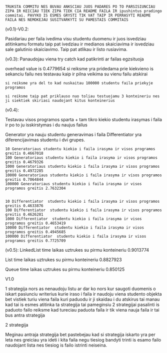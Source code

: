  ```
 TRUKSTA COMMITU NES BUVAU ANKSCIAU JUOS PADARES PO TO PARSISIUNCIAU ZIPA IR KEICIAU TIEK ZIPA TIEK CIA README FAILA IR ipushintus pradingo commitai. PAVYKO IS ESMES GRYSTI TIK VAT TAIP IR PERRASYTI README FAILA NES NEMOKEJAU SUSITVARKYTI SU PAMESTAIS COMMITAIS
 
 ```
 
 
 
 
 
 (v0.1)-V0.2:
 
 Pasidariau per faila ivedima visu studentu duomenu ir juos isvedziau atitinkamu formatu taip pat ivedziau ir medianos skaiciavima
 ir isvedziau sale galutinio skaiciavimo. Taip pat atlikau ir listo rusiavima.

 
  (v0.3):
  Panaudojau viena try catch kad patikrinti ar failas egzsituoja
  
   overhead value is  0.4779654
    si reiksme yra pridedama prie kiekvieno is sekanciu failu nes testavau kaip ir pilna veikima su vienu failu atskirai
    
    si reiksme yra del to kad nuskaitau 100000 studentu faila priekyje programos 
    
    si reiksme taip pat priklauso nuo toliau testuojamu 3 konteineriu nes ji siektiek skiriasi naudojant kitus konteinerius 
  (v0.4):
  
  Testavau visos programos sparta + tam tikro kiekio studentu irasymas i faila ir po to ju isskirstymas i du naujus failus
  
  Generator yra nauju studentu generavimas i faila
  Differentiator yra diferencijavimas studentu i dvi grupes.
  ```
10 Generatoriaus studentu kiekio i faila irasyma ir visos programos greitis 0.4667018
100 Generatoriaus studentu kiekio i faila irasyma ir visos programos greitis 0.4679326
1000 Generatoriaus studentu kiekio i faila irasyma ir visos programos greitis 0.4972285
10000 Generatoriaus studentu kiekio i faila irasyma ir visos programos greitis 0.7064844
100000 Generatoriaus studentu kiekio i faila irasyma ir visos programos greitis 2.7632304


10 Differentiator  studentu kiekio i faila irasyma ir visos programos greitis 0.4633876
100 Differentiator  studentu kiekio i faila irasyma ir visos programos greitis 0.4626281
1000 Differentiator  studentu kiekio i faila irasyma ir visos programos greitis 0.4653419
10000 Differentiator  studentu kiekio i faila irasyma ir visos programos greitis 0.4945685
100000 Differentiator  studentu kiekio i faila irasyma ir visos programos greitis 0.7725709

```
  (v0.5):
LinkedList time
laikas uztrukes su pirmu konteineriu 0.9013774

List time
laikas uztrukes su pirmu konteineriu  0.8827923

Queue time
laikas uztrukes su pirmu konteineriu  0.850125






V1.0


1 strategija 
nors as nenaudoju listu ar dar ko nors kur saugoti duomenis o iskart pasiunciu writerius kurie iraso i faila ir naudoju viena studento objekta bet vistiek turiu viena faila kuri paduodu ir ji skaidau i du atskirus tai manau kad tai is esmes atitinka ta strategija tai pameginsiu 2 strategijai pasalinti is paduoto failo reiksme kad tureciau paduota faila ir tik viena nauja faila ir tai bus antra strategija


2 strategija

Meginau antraja strategija bet pastebejau kad si strategija iskarto yra per leta nes greiciau yra ideti i kita faila negu tiesiog bandyti trinti is esamo failo naudojant lista nes tiesiog is failo istrinti neiseina.
